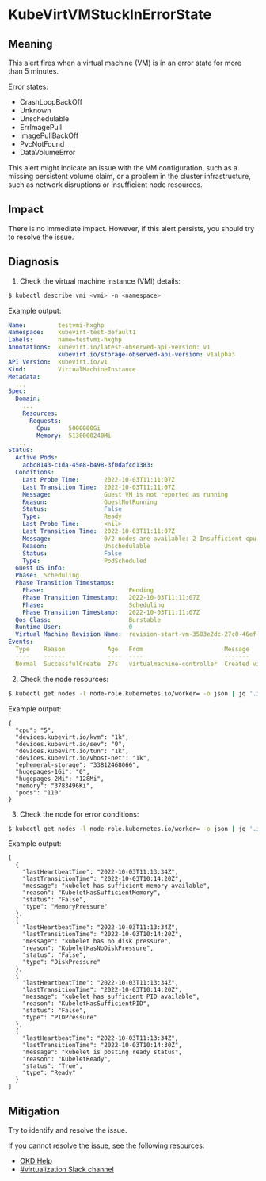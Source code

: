 # KubeVirtVMStuckInErrorState
<!-- Edited by apinnick, Nov 2022 -->

## Meaning

This alert fires when a virtual machine (VM) is in an error state for more than 5 minutes.

Error states:

- CrashLoopBackOff
- Unknown
- Unschedulable
- ErrImagePull
- ImagePullBackOff
- PvcNotFound
- DataVolumeError

This alert might indicate an issue with the VM configuration, such as a missing persistent volume claim, or a problem in the cluster infrastructure, such as network disruptions or insufficient node resources.

## Impact

There is no immediate impact. However, if this alert persists, you should try to resolve the issue.

## Diagnosis

1. Check the virtual machine instance (VMI) details:
```bash
$ kubectl describe vmi <vmi> -n <namespace>
```
Example output:
```yaml
Name:         testvmi-hxghp
Namespace:    kubevirt-test-default1
Labels:       name=testvmi-hxghp
Annotations:  kubevirt.io/latest-observed-api-version: v1
              kubevirt.io/storage-observed-api-version: v1alpha3
API Version:  kubevirt.io/v1
Kind:         VirtualMachineInstance
Metadata:
  ...
Spec:
  Domain:
    ...
    Resources:
      Requests:
        Cpu:     5000000Gi
        Memory:  5130000240Mi
  ...
Status:
  Active Pods:
    acbc8143-c1da-45e8-b498-3f0dafcd1383:  
  Conditions:
    Last Probe Time:       2022-10-03T11:11:07Z
    Last Transition Time:  2022-10-03T11:11:07Z
    Message:               Guest VM is not reported as running
    Reason:                GuestNotRunning
    Status:                False
    Type:                  Ready
    Last Probe Time:       <nil>
    Last Transition Time:  2022-10-03T11:11:07Z
    Message:               0/2 nodes are available: 2 Insufficient cpu, 2 Insufficient memory.
    Reason:                Unschedulable
    Status:                False
    Type:                  PodScheduled
  Guest OS Info:
  Phase:  Scheduling
  Phase Transition Timestamps:
    Phase:                        Pending
    Phase Transition Timestamp:   2022-10-03T11:11:07Z
    Phase:                        Scheduling
    Phase Transition Timestamp:   2022-10-03T11:11:07Z
  Qos Class:                      Burstable
  Runtime User:                   0
  Virtual Machine Revision Name:  revision-start-vm-3503e2dc-27c0-46ef-9167-7ae2e7d93e6e-1
Events:
  Type    Reason            Age   From                       Message
  ----    ------            ----  ----                       -------
  Normal  SuccessfulCreate  27s   virtualmachine-controller  Created virtual machine pod virt-launcher-testvmi-hxghp-xh9qn
```

2. Check the node resources:
```bash
$ kubectl get nodes -l node-role.kubernetes.io/worker= -o json | jq '.items | .[].status.allocatable'
```
Example output:
```
{
  "cpu": "5",
  "devices.kubevirt.io/kvm": "1k",
  "devices.kubevirt.io/sev": "0",
  "devices.kubevirt.io/tun": "1k",
  "devices.kubevirt.io/vhost-net": "1k",
  "ephemeral-storage": "33812468066",
  "hugepages-1Gi": "0",
  "hugepages-2Mi": "128Mi",
  "memory": "3783496Ki",
  "pods": "110"
}
```

3. Check the node for error conditions:
```bash
$ kubectl get nodes -l node-role.kubernetes.io/worker= -o json | jq '.items | .[].status.conditions'
```
Example output:
```
[
  {
    "lastHeartbeatTime": "2022-10-03T11:13:34Z",
    "lastTransitionTime": "2022-10-03T10:14:20Z",
    "message": "kubelet has sufficient memory available",
    "reason": "KubeletHasSufficientMemory",
    "status": "False",
    "type": "MemoryPressure"
  },
  {
    "lastHeartbeatTime": "2022-10-03T11:13:34Z",
    "lastTransitionTime": "2022-10-03T10:14:20Z",
    "message": "kubelet has no disk pressure",
    "reason": "KubeletHasNoDiskPressure",
    "status": "False",
    "type": "DiskPressure"
  },
  {
    "lastHeartbeatTime": "2022-10-03T11:13:34Z",
    "lastTransitionTime": "2022-10-03T10:14:20Z",
    "message": "kubelet has sufficient PID available",
    "reason": "KubeletHasSufficientPID",
    "status": "False",
    "type": "PIDPressure"
  },
  {
    "lastHeartbeatTime": "2022-10-03T11:13:34Z",
    "lastTransitionTime": "2022-10-03T10:14:30Z",
    "message": "kubelet is posting ready status",
    "reason": "KubeletReady",
    "status": "True",
    "type": "Ready"
  }
]
```

## Mitigation

Try to identify and resolve the issue.

<!--DS: If you cannot resolve the issue, log in to the link:https://access.redhat.com[Customer Portal] and open a support case, attaching the artifacts gathered during the Diagnosis procedure.-->
<!--USstart-->
If you cannot resolve the issue, see the following resources:

- [OKD Help](https://www.okd.io/help/)
- [#virtualization Slack channel](https://kubernetes.slack.com/channels/virtualization)
<!--USend-->
